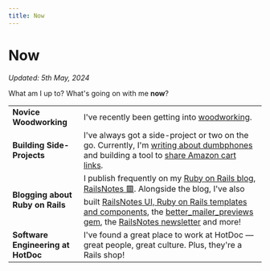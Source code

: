 ```yaml
---
title: Now
---
```


# Now

_Updated: 5th May, 2024_

What am I up to? What's going on with me **now**?

|                                    |                                                                                                                                                                                                                                                                                                                                                                                         |
| ---------------------------------- | --------------------------------------------------------------------------------------------------------------------------------------------------------------------------------------------------------------------------------------------------------------------------------------------------------------------------------------------------------------------------------------- |
| **Novice Woodworking**             | I've recently been getting into [woodworking](/woodworking.html).                                                                                                                                                                                                                                                                                                                       |
| **Building Side-Projects**         | I've always got a side-project or two on the go. Currently, I'm [writing about dumbphones](https://dumbph.com) and building a tool to [share Amazon cart links](https://amzcartshare.com).                                                                                                                                                                                              |
| **Blogging about Ruby on Rails**   | I publish frequently on my [Ruby on Rails blog, RailsNotes 🟥](https://railsnotes.xyz). Alongside the blog, I've also built [RailsNotes UI, Ruby on Rails templates and components](https://railsnotesui.xyz), the [better_mailer_previews gem](https://github.com/harrison-broadbent/better_mailer_previews), the [RailsNotes newsletter](https://railsnotes.xyz/newsletter) and more! |
| **Software Engineering at HotDoc** | I've found a great place to work at HotDoc — great people, great culture. Plus, they're a Rails shop!                                                                                                                                                                                                                                                                                   |
